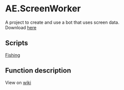 # AE.ScreenWorker

A project to create and use a bot that uses screen data.<br>
Download [here](https://github.com/AkiEvansDev/AE.ScreenWorker/releases)

## Scripts

[Fishing](https://github.com/AkiEvansDev/AE.ScreenWorker/blob/master/Scripts/Fishing2.0.zip)

## Function description

View on [wiki](https://github.com/AkiEvansDev/AE.ScreenWorker/wiki)
